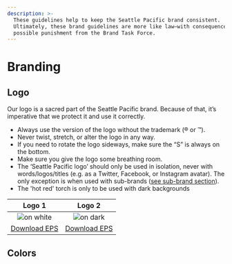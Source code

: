 ```yaml
---
description: >-
  These guidelines help to keep the Seattle Pacific brand consistent.
  Ultimately, these brand guidelines are more like law—with consequences and
  possible punishment from the Brand Task Force.
---
```


# Branding

## Logo

Our logo is a sacred part of the Seattle Pacific brand. Because of that, it’s imperative that we protect it and use it correctly.

* Always use the version of the logo without the trademark \(® or ™\).
* Never twist, stretch, or alter the logo in any way.
* If you need to rotate the logo sideways, make sure the “S” is always on the bottom.
* Make sure you give the logo some breathing room.
* The ‘Seattle Pacific logo’ should only be used in isolation, never with words/logos/titles \(e.g. as a Twitter, Facebook, or Instagram avatar\). The only exception is when used with sub-brands \([see sub-brand section](./)\).
* The 'hot red' torch is only to be used with dark backgrounds

| Logo 1 | Logo 2 |
| :---: | :---: |
| ![on white](https://spu.edu/assets/logo-ver-1.png) | ![on dark](https://spu.edu/assets/logo-ver-2.png) |
| [Download EPS](./) | [Download EPS](./) |

## Colors

